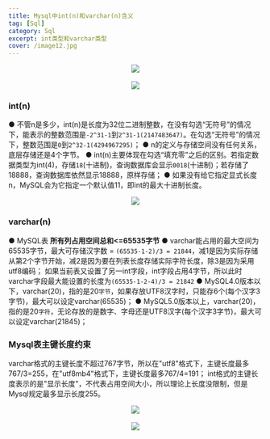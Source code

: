 ```yaml
---
title: Mysql中int(n)和varchar(n)含义
tag: [Sql]
category: Sql
excerpt: int类型和varchar类型
cover: /image12.jpg
---
```

<div style="text-align:center">
<img src="/int(n)和varchar(n)/image4.png">
</div>
<br />

<div style="text-align:center">
<img src="/int(n)和varchar(n)/image5.png">
</div>

### **int(n)**
● 不管n是多少，int(n)是长度为32位二进制整数，在没有勾选“无符号”的情况下，能表示的整数范围是`-2^31-1`到`2^31-1(2147483647)`。在勾选“无符号”的情况下，整数范围是`0`到`2^32-1(4294967295)`；
● n的定义与存储空间没有任何关系，底层存储还是4个字节。
● int(n)主要体现在勾选“填充零”之后的区别。若指定数据类型为int(4)，存储`18`(十进制)，查询数据库会显示`0018`(十进制)；若存储了18888，查询数据库依然显示18888，原样存储；
● 如果没有给它指定显式长度n，MySQL会为它指定一个默认值11，即int的最大十进制长度。

<div style="text-align:center">
<img src="/int(n)和varchar(n)/image1.png">
</div>

### **varchar(n)**
● MySQL表 **所有列占用空间总和<=65535字节**
● varchar能占用的最大空间为65535字节，最大可存储汉字数 = `(65535-1-2)/3 = 21844`，减1是因为实际存储从第2个字节开始，减2是因为要在列表长度存储实际字符长度，除3是因为采用utf8编码；
如果当前表又设置了另一int字段，int字段占用4字节，所以此时varchar字段最大能设置的长度为`(65535-1-2-4)/3 = 21842`
● MySQL4.0版本以下，varchar(20)，指的是20`字节`，如果存放UTF8汉字时，只能存6个(每个汉字3字节)，最大可以设定varchar(65535)；
● MySQL5.0版本以上，varchar(20)，指的是20`字符`，无论存放的是数字、字母还是UTF8汉字(每个汉字3字节)，最大可以设定varchar(21845)；

### **Mysql表主键长度约束**
varchar格式的主键长度不超过767字节，所以在"utf8"格式下，主键长度最多767/3=255，在"utf8mb4"格式下，主键长度最多767/4=191；
int格式的主键长度表示的是"显示长度"，不代表占用空间大小，所以理论上长度没限制，但是Mysql规定最多显示长度255。

<div style="text-align:center">
<img src="/int(n)和varchar(n)/image2.png">
</div>
<br />

<div style="text-align:center">
<img src="/int(n)和varchar(n)/image3.png">
</div>
